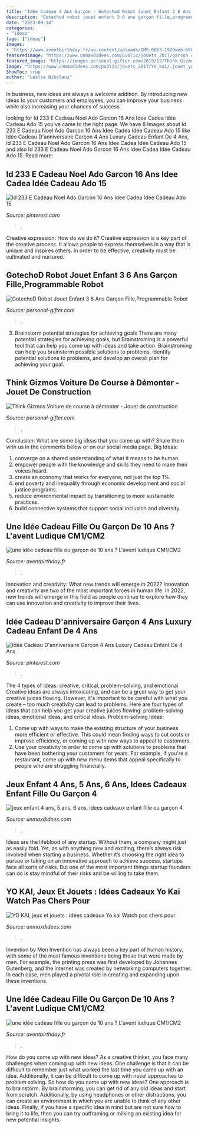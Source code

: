 ```yaml
---
title: "Idée Cadeau 4 Ans Garçon - Gotechod Robot Jouet Enfant 3 6 Ans Garçon Fille,programmable Robot"
description: "Gotechod robot jouet enfant 3 6 ans garçon fille,programmable robot"
date: "2023-09-14"
categories:
- "ideas"
tags: ["ideas"]
images:
- "https://www.aventbirthday.fr/wp-content/uploads/IMG_0063-1920web-600x400.jpg"
featuredImage: "https://www.unmaxdidees.com/public/jouets_2017/garcon_4-5_ans/.idee_cadeau_fille_ou_garcon_4_ans_pour_visser_et_devisser_cadeau_noel_ou_anniversaire_pas_cher_m.jpg"
featured_image: "https://images.personal-gifter.com/2019/12/Think-Gizmos-Voiture-de-course--dmonter-Jouet-de-construction-Voiture-denfant-pour-les-garons-et-les-filles-Cadeau-denfant-pour-enfants-de-3-8-ans-Version-3-exclusive-renouvele-0-1.jpg"
image: "https://www.unmaxdidees.com/public/jouets_2017/Yo_kai/.jouet_yo_kai_watch_voiture_telecommande_conduite_par_jibanyan_cadeau_pas_cher_enfant_3_ans__4_ans__5_ans__6_ans_m.jpg"
ShowToc: true
author: "Leslie Nikolaus"
---
```



In business, new ideas are always a welcome addition. By introducing new ideas to your customers and employees, you can improve your business while also increasing your chances of success.

	

		
looking for Id 233 E Cadeau Noel Ado Garcon 16 Ans Idee Cadea Idée Cadeau Ado 15 you've came to the right page. We have 8 Images about Id 233 E Cadeau Noel Ado Garcon 16 Ans Idee Cadea Idée Cadeau Ado 15 like Idée Cadeau D&#039;anniversaire Garçon 4 Ans Luxury Cadeau Enfant De 4 Ans, Id 233 E Cadeau Noel Ado Garcon 16 Ans Idee Cadea Idée Cadeau Ado 15 and also Id 233 E Cadeau Noel Ado Garcon 16 Ans Idee Cadea Idée Cadeau Ado 15. Read more:
		
    
## Id 233 E Cadeau Noel Ado Garcon 16 Ans Idee Cadea Idée Cadeau Ado 15

<img loading=lazy src="https://i.pinimg.com/736x/3a/1a/19/3a1a199fecfeb8f39f735203037a2fb9.jpg" onerror="this.onerror=null;this.src='https://tse3.mm.bing.net/th?id=OIP.-r_oaRGa712U7VCTPhYdjwHaE8&amp;pid=15.1';" alt="Id 233 E Cadeau Noel Ado Garcon 16 Ans Idee Cadea Idée Cadeau Ado 15">

_Source: pinterest.com_

>. 

	

Creative expression: How do we do it?
Creative expression is a key part of the creative process. It allows people to express themselves in a way that is unique and inspires others. In order to be effective, creativity must be cultivated and nurtured.

    
## GotechoD Robot Jouet Enfant 3 6 Ans Garçon Fille,Programmable Robot

<img loading=lazy src="https://images.personal-gifter.com/2019/10/GotechoD-Jouet-Robot-tlcommand-pour-Enfant-Intelligent-Robot-programmable-radiocommand-Jouet-Enfant-3-10-Ans-garon-Fille-Cadeau-Anniversaire-Nol-Nouvel-an-0.jpg" onerror="this.onerror=null;this.src='https://tse1.mm.bing.net/th?id=OIP.RFVuevGvLQTCG5b1pRE_twHaHa&amp;pid=15.1';" alt="GotechoD Robot Jouet Enfant 3 6 Ans Garçon Fille,Programmable Robot">

_Source: personal-gifter.com_

>. 

	

3. Brainstorm potential strategies for achieving goals
There are many potential strategies for achieving goals, but Brainstroming is a powerful tool that can help you come up with ideas and take action. Brainstroming can help you brainstorm possible solutions to problems, identify potential solutions to problems, and develop an overall plan for achieving your goal.

    
## Think Gizmos Voiture De Course à Démonter - Jouet De Construction

<img loading=lazy src="https://images.personal-gifter.com/2019/12/Think-Gizmos-Voiture-de-course--dmonter-Jouet-de-construction-Voiture-denfant-pour-les-garons-et-les-filles-Cadeau-denfant-pour-enfants-de-3-8-ans-Version-3-exclusive-renouvele-0-1.jpg" onerror="this.onerror=null;this.src='https://tse2.mm.bing.net/th?id=OIP.NBzauv-zB-4t6YjCPco8EAHaGI&amp;pid=15.1';" alt="Think Gizmos Voiture de course à démonter - Jouet de construction">

_Source: personal-gifter.com_

>. 

	

Conclusion: What are some big ideas that you came up with? Share them with us in the comments below or on our social media page.
Big Ideas:
1. converge on a shared understanding of what it means to be human. 
2. empower people with the knowledge and skills they need to make their voices heard. 
3. create an economy that works for everyone, not just the top 1%. 
4. end poverty and inequality through economic development and social justice programs. 
5. reduce environmental impact by transitioning to more sustainable practices. 
6. build connective systems that support social inclusion and diversity. 

    
## Une Idée Cadeau Fille Ou Garçon De 10 Ans ? L&#039;avent Ludique CM1/CM2

<img loading=lazy src="https://www.aventbirthday.fr/wp-content/uploads/IMG_0063-1920web-600x400.jpg" onerror="this.onerror=null;this.src='https://tse3.mm.bing.net/th?id=OIP.u5Juv3vA08-7nlZhYPmKwwHaE8&amp;pid=15.1';" alt="une idée cadeau fille ou garçon de 10 ans ? L&#039;avent ludique CM1/CM2">

_Source: aventbirthday.fr_

>. 

	

Innovation and creativity: What new trends will emerge in 2022?
Innovation and creativity are two of the most important forces in human life. In 2022, new trends will emerge in this field as people continue to explore how they can use innovation and creativity to improve their lives.

    
## Idée Cadeau D&#039;anniversaire Garçon 4 Ans Luxury Cadeau Enfant De 4 Ans

<img loading=lazy src="https://i.pinimg.com/736x/90/93/2a/90932a2b351808b11c52975dfb5888b0.jpg" onerror="this.onerror=null;this.src='https://tse4.mm.bing.net/th?id=OIP.jQ4WcTs3VCEuCZ8vKmt63wHaHa&amp;pid=15.1';" alt="Idée Cadeau D&#039;anniversaire Garçon 4 Ans Luxury Cadeau Enfant De 4 Ans">

_Source: pinterest.com_

>. 

	

The 4 types of ideas: creative, critical, problem-solving, and emotional
Creative ideas are always intoxicating, and can be a great way to get your creative juices flowing. However, it's important to be careful with what you create – too much creativity can lead to problems. Here are four types of ideas that can help you get your creative juices flowing: problem-solving ideas, emotional ideas, and critical ideas.
Problem-solving Ideas: 
1) Come up with ways to make the existing structure of your business more efficient or effective. This could mean finding ways to cut costs or improve efficiency, or coming up with new ways to appeal to customers. 
2) Use your creativity in order to come up with solutions to problems that have been bothering your customers for years. For example, if you're a restaurant, come up with new menu items that appeal specifically to people who are struggling financially.

    
## Jeux Enfant 4 Ans, 5 Ans, 6 Ans, Idees Cadeaux Enfant Fille Ou Garçon 4

<img loading=lazy src="https://www.unmaxdidees.com/public/jouets_2017/garcon_4-5_ans/.idee_cadeau_fille_ou_garcon_4_ans_pour_visser_et_devisser_cadeau_noel_ou_anniversaire_pas_cher_m.jpg" onerror="this.onerror=null;this.src='https://tse2.mm.bing.net/th?id=OIP.mvcdfb98vuQu4gFsFYoz1AAAAA&amp;pid=15.1';" alt="jeux enfant 4 ans, 5 ans, 6 ans, idees cadeaux enfant fille ou garçon 4">

_Source: unmaxdidees.com_

>. 

	

Ideas are the lifeblood of any startup. Without them, a company might just as easily fold. Yet, as with anything new and exciting, there’s always risk involved when starting a business. Whether it’s choosing the right idea to pursue or taking on an innovative approach to achieve success, startups face all sorts of risks. But one of the most important things startup founders can do is stay mindful of their risks and be willing to take them.

    
## YO KAI, Jeux Et Jouets : Idées Cadeaux Yo Kai Watch Pas Chers Pour

<img loading=lazy src="https://www.unmaxdidees.com/public/jouets_2017/Yo_kai/.jouet_yo_kai_watch_voiture_telecommande_conduite_par_jibanyan_cadeau_pas_cher_enfant_3_ans__4_ans__5_ans__6_ans_m.jpg" onerror="this.onerror=null;this.src='https://tse4.mm.bing.net/th?id=OIP.3v9lVR-Hqivc28nUUXCG8QAAAA&amp;pid=15.1';" alt="YO KAI, jeux et jouets : idées cadeaux Yo kai Watch pas chers pour">

_Source: unmaxdidees.com_

>. 

	

Invention by Men
Invention has always been a key part of human history, with some of the most famous inventions being those that were made by men. For example, the printing press was first developed by Johannes Gutenberg, and the internet was created by networking computers together. In each case, men played a pivotal role in creating and expanding upon these inventions.

    
## Une Idée Cadeau Fille Ou Garçon De 10 Ans ? L&#039;avent Ludique CM1/CM2

<img loading=lazy src="https://www.aventbirthday.fr/wp-content/uploads/IMG_0063-1920web.jpg" onerror="this.onerror=null;this.src='https://tse2.mm.bing.net/th?id=OIP.n4jiuiX6q88o8nuaIbwx5QHaE8&amp;pid=15.1';" alt="une idée cadeau fille ou garçon de 10 ans ? L&#039;avent ludique CM1/CM2">

_Source: aventbirthday.fr_

>. 

	

How do you come up with new ideas?
As a creative thinker, you face many challenges when coming up with new ideas. One challenge is that it can be difficult to remember just what worked the last time you came up with an idea. Additionally, it can be difficult to come up with novel approaches to problem solving.  So how do you come up with new ideas? 
One approach is to brainstorm. By brainstorming, you can get rid of any old ideas and start from scratch. Additionally, by using headphones or other distractions, you can create an environment in which you are unable to think of any other ideas. Finally, if you have a specific idea in mind but are not sure how to bring it to life, then you can try outframing or milking an existing idea for new potential insights.

